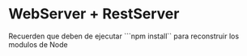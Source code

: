 # WebServer + RestServer

Recuerden que deben de ejecutar ```npm install`` para reconstruir los modulos de Node